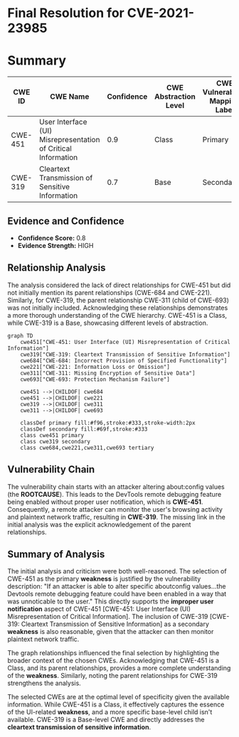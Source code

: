 # Final Resolution for CVE-2021-23985

# Summary
| CWE ID | CWE Name | Confidence | CWE Abstraction Level | CWE Vulnerability Mapping Label | CWE-Vulnerability Mapping Notes |
|---|---|---|---|---|---|
| CWE-451 | User Interface (UI) Misrepresentation of Critical Information | 0.9 | Class | Primary | Allowed-with-Review |
| CWE-319 | Cleartext Transmission of Sensitive Information | 0.7 | Base | Secondary | Allowed |

## Evidence and Confidence

*   **Confidence Score:** 0.8
*   **Evidence Strength:** HIGH

## Relationship Analysis
The analysis considered the lack of direct relationships for CWE-451 but did not initially mention its parent relationships (CWE-684 and CWE-221). Similarly, for CWE-319, the parent relationship CWE-311 (child of CWE-693) was not initially included. Acknowledging these relationships demonstrates a more thorough understanding of the CWE hierarchy. CWE-451 is a Class, while CWE-319 is a Base, showcasing different levels of abstraction.

```mermaid
graph TD
    cwe451["CWE-451: User Interface (UI) Misrepresentation of Critical Information"]
    cwe319["CWE-319: Cleartext Transmission of Sensitive Information"]
    cwe684["CWE-684: Incorrect Provision of Specified Functionality"]
    cwe221["CWE-221: Information Loss or Omission"]
    cwe311["CWE-311: Missing Encryption of Sensitive Data"]
    cwe693["CWE-693: Protection Mechanism Failure"]

    cwe451 -->|CHILDOF| cwe684
    cwe451 -->|CHILDOF| cwe221
    cwe319 -->|CHILDOF| cwe311
    cwe311 -->|CHILDOF| cwe693
    
    classDef primary fill:#f96,stroke:#333,stroke-width:2px
    classDef secondary fill:#69f,stroke:#333
    class cwe451 primary
    class cwe319 secondary
    class cwe684,cwe221,cwe311,cwe693 tertiary
```

## Vulnerability Chain
The vulnerability chain starts with an attacker altering about:config values (the **ROOTCAUSE**). This leads to the DevTools remote debugging feature being enabled without proper user notification, which is **CWE-451**. Consequently, a remote attacker can monitor the user's browsing activity and plaintext network traffic, resulting in **CWE-319**. The missing link in the initial analysis was the explicit acknowledgement of the parent relationships.

## Summary of Analysis
The initial analysis and criticism were both well-reasoned. The selection of CWE-451 as the primary **weakness** is justified by the vulnerability description: "If an attacker is able to alter specific aboutconfig values...the Devtools remote debugging feature could have been enabled in a way that was unnoticable to the user." This directly supports the **improper user notification** aspect of CWE-451 [CWE-451: User Interface (UI) Misrepresentation of Critical Information]. The inclusion of CWE-319 [CWE-319: Cleartext Transmission of Sensitive Information] as a secondary **weakness** is also reasonable, given that the attacker can then monitor plaintext network traffic.

The graph relationships influenced the final selection by highlighting the broader context of the chosen CWEs. Acknowledging that CWE-451 is a Class, and its parent relationships, provides a more complete understanding of the **weakness**. Similarly, noting the parent relationships for CWE-319 strengthens the analysis.

The selected CWEs are at the optimal level of specificity given the available information. While CWE-451 is a Class, it effectively captures the essence of the UI-related **weakness**, and a more specific base-level child isn't available. CWE-319 is a Base-level CWE and directly addresses the **cleartext transmission of sensitive information**.